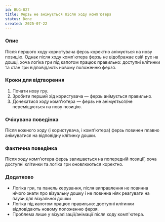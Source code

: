 ```yaml
---
id: BUG-027
title: Ферзь не анімується після ходу комп'ютера
status: Done
created: 2025-07-22
---
```


### Опис

Після першого ходу користувача ферзь коректно анімується на нову позицію. Однак після ходу комп'ютера ферзь не відображає свій рух на дошці, хоча логіка гри під капотом працює правильно: доступні клітинки та стан гри відповідають новому положенню ферзя.

### Кроки для відтворення

1. Почати нову гру.
2. Зробити перший хід користувача — ферзь анімується правильно.
3. Дочекатися ходу комп'ютера — ферзь не анімується/не переміщується на нову позицію.

### Очікувана поведінка

Після кожного ходу (і користувача, і комп'ютера) ферзь повинен плавно анімуватися на відповідну клітинку дошки.

### Фактична поведінка

Після ходу комп'ютера ферзь залишається на попередній позиції, хоча доступні клітинки та логіка гри оновлюються коректно.

### Додатково
- Логіка гри, та панель керування, після виправлення не повинна нічого знати про візуальну дошку і не повинна ніяк реагувати на паузи для візуальної дошки
- Логіка під капотом працює правильно: доступні клітинки відповідають новому положенню ферзя.
- Проблема лише у візуалізації/анімації після ходу комп'ютера. 